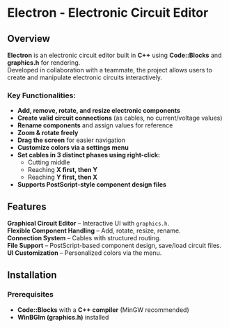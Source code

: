 # Electron - Electronic Circuit Editor

## Overview
**Electron** is an electronic circuit editor built in **C++** using **Code::Blocks** and **graphics.h** for rendering.  
Developed in collaboration with a teammate, the project allows users to create and manipulate electronic circuits interactively.  

### Key Functionalities:
- **Add, remove, rotate, and resize electronic components**
- **Create valid circuit connections** (as cables, no current/voltage values)
- **Rename components** and assign values for reference
- **Zoom & rotate freely**
- **Drag the screen** for easier navigation
- **Customize colors via a settings menu**
- **Set cables in 3 distinct phases using right-click:**
  - Cutting middle
  - Reaching **X first, then Y**
  - Reaching **Y first, then X**
- **Supports PostScript-style component design files**

## Features
**Graphical Circuit Editor** – Interactive UI with `graphics.h`.  
**Flexible Component Handling** – Add, rotate, resize, rename.  
**Connection System** – Cables with structured routing.  
**File Support** – PostScript-based component design, save/load circuit files.  
**UI Customization** – Personalized colors via the menu.  

## Installation

### Prerequisites
- **Code::Blocks** with a **C++ compiler** (MinGW recommended)
- **WinBGIm (graphics.h)** installed
